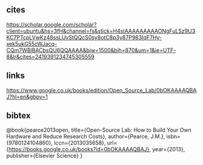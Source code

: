 ## cites 
https://scholar.google.com/scholar?client=ubuntu&hs=3fH&channel=fs&stick=H4sIAAAAAAAAAONgFuLSz9U3KC7PTcpLVwKz48ssLUvStQQcS0sy8otC8p3y87P983IqF7Hy-xek5ukG55cWJacq-CQm7WBlBACbsQU6QQAAAA&biw=1500&bih=870&um=1&ie=UTF-8&lr&cites=2419391234745305559


## links 
https://www.google.co.uk/books/edition/Open_Source_Lab/0bOKAAAAQBAJ?hl=en&gbpv=1





## bibtex 
@book{pearce2013open,
  title={Open-Source Lab: How to Build Your Own Hardware and Reduce Research Costs},
  author={Pearce, J.M.},
  isbn={9780124104860},
  lccn={2013035658},
  url={https://books.google.co.uk/books?id=0bOKAAAAQBAJ},
  year={2013},
  publisher={Elsevier Science}
}
